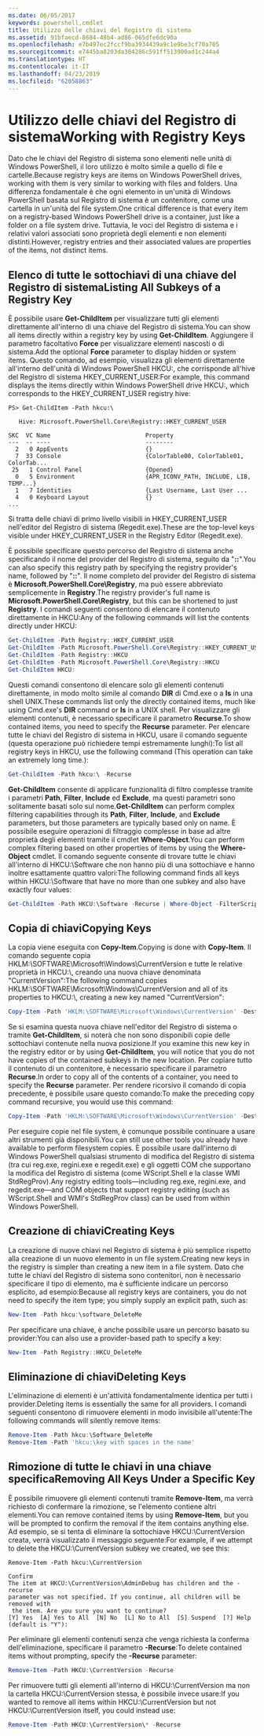 ```yaml
---
ms.date: 06/05/2017
keywords: powershell,cmdlet
title: Utilizzo delle chiavi del Registro di sistema
ms.assetid: 91bfaecd-8684-48b4-ad86-065dfe6dc90a
ms.openlocfilehash: e7b497ec2fccf9ba3934439a9c1e9be3cf70a705
ms.sourcegitcommit: e7445ba8203da304286c591ff513900ad1c244a4
ms.translationtype: HT
ms.contentlocale: it-IT
ms.lasthandoff: 04/23/2019
ms.locfileid: "62058863"
---
```

# <a name="working-with-registry-keys"></a><span data-ttu-id="91185-103">Utilizzo delle chiavi del Registro di sistema</span><span class="sxs-lookup"><span data-stu-id="91185-103">Working with Registry Keys</span></span>

<span data-ttu-id="91185-104">Dato che le chiavi del Registro di sistema sono elementi nelle unità di Windows PowerShell, il loro utilizzo è molto simile a quello di file e cartelle.</span><span class="sxs-lookup"><span data-stu-id="91185-104">Because registry keys are items on Windows PowerShell drives, working with them is very similar to working with files and folders.</span></span> <span data-ttu-id="91185-105">Una differenza fondamentale è che ogni elemento in un'unità di Windows PowerShell basata sul Registro di sistema è un contenitore, come una cartella in un'unità del file system.</span><span class="sxs-lookup"><span data-stu-id="91185-105">One critical difference is that every item on a registry-based Windows PowerShell drive is a container, just like a folder on a file system drive.</span></span> <span data-ttu-id="91185-106">Tuttavia, le voci del Registro di sistema e i relativi valori associati sono proprietà degli elementi e non elementi distinti.</span><span class="sxs-lookup"><span data-stu-id="91185-106">However, registry entries and their associated values are properties of the items, not distinct items.</span></span>

## <a name="listing-all-subkeys-of-a-registry-key"></a><span data-ttu-id="91185-107">Elenco di tutte le sottochiavi di una chiave del Registro di sistema</span><span class="sxs-lookup"><span data-stu-id="91185-107">Listing All Subkeys of a Registry Key</span></span>

<span data-ttu-id="91185-108">È possibile usare **Get-ChildItem** per visualizzare tutti gli elementi direttamente all'interno di una chiave del Registro di sistema.</span><span class="sxs-lookup"><span data-stu-id="91185-108">You can show all items directly within a registry key by using **Get-ChildItem**.</span></span> <span data-ttu-id="91185-109">Aggiungere il parametro facoltativo **Force** per visualizzare elementi nascosti o di sistema.</span><span class="sxs-lookup"><span data-stu-id="91185-109">Add the optional **Force** parameter to display hidden or system items.</span></span> <span data-ttu-id="91185-110">Questo comando, ad esempio, visualizza gli elementi direttamente all'interno dell'unità di Windows PowerShell HKCU:, che corrisponde all'hive del Registro di sistema HKEY_CURRENT_USER:</span><span class="sxs-lookup"><span data-stu-id="91185-110">For example, this command displays the items directly within Windows PowerShell drive HKCU:, which corresponds to the HKEY_CURRENT_USER registry hive:</span></span>

```
PS> Get-ChildItem -Path hkcu:\

   Hive: Microsoft.PowerShell.Core\Registry::HKEY_CURRENT_USER

SKC  VC Name                           Property
---  -- ----                           --------
  2   0 AppEvents                      {}
  7  33 Console                        {ColorTable00, ColorTable01, ColorTab...
 25   1 Control Panel                  {Opened}
  0   5 Environment                    {APR_ICONV_PATH, INCLUDE, LIB, TEMP...}
  1   7 Identities                     {Last Username, Last User ...
  4   0 Keyboard Layout                {}
...
```

<span data-ttu-id="91185-111">Si tratta delle chiavi di primo livello visibili in HKEY_CURRENT_USER nell'editor del Registro di sistema (Regedit.exe).</span><span class="sxs-lookup"><span data-stu-id="91185-111">These are the top-level keys visible under HKEY_CURRENT_USER in the Registry Editor (Regedit.exe).</span></span>

<span data-ttu-id="91185-112">È possibile specificare questo percorso del Registro di sistema anche specificando il nome del provider del Registro di sistema, seguito da "**::**".</span><span class="sxs-lookup"><span data-stu-id="91185-112">You can also specify this registry path by specifying the registry provider's name, followed by "**::**".</span></span> <span data-ttu-id="91185-113">Il nome completo del provider del Registro di sistema è **Microsoft.PowerShell.Core\\Registry**, ma può essere abbreviato semplicemente in **Registry**.</span><span class="sxs-lookup"><span data-stu-id="91185-113">The registry provider's full name is **Microsoft.PowerShell.Core\\Registry**, but this can be shortened to just **Registry**.</span></span> <span data-ttu-id="91185-114">I comandi seguenti consentono di elencare il contenuto direttamente in HKCU:</span><span class="sxs-lookup"><span data-stu-id="91185-114">Any of the following commands will list the contents directly under HKCU:</span></span>

```powershell
Get-ChildItem -Path Registry::HKEY_CURRENT_USER
Get-ChildItem -Path Microsoft.PowerShell.Core\Registry::HKEY_CURRENT_USER
Get-ChildItem -Path Registry::HKCU
Get-ChildItem -Path Microsoft.PowerShell.Core\Registry::HKCU
Get-ChildItem HKCU:
```

<span data-ttu-id="91185-115">Questi comandi consentono di elencare solo gli elementi contenuti direttamente, in modo molto simile al comando **DIR** di Cmd.exe o a **ls** in una shell UNIX.</span><span class="sxs-lookup"><span data-stu-id="91185-115">These commands list only the directly contained items, much like using Cmd.exe's **DIR** command or **ls** in a UNIX shell.</span></span> <span data-ttu-id="91185-116">Per visualizzare gli elementi contenuti, è necessario specificare il parametro **Recurse**.</span><span class="sxs-lookup"><span data-stu-id="91185-116">To show contained items, you need to specify the **Recurse** parameter.</span></span> <span data-ttu-id="91185-117">Per elencare tutte le chiavi del Registro di sistema in HKCU, usare il comando seguente (questa operazione può richiedere tempi estremamente lunghi):</span><span class="sxs-lookup"><span data-stu-id="91185-117">To list all registry keys in HKCU, use the following command (This operation can take an extremely long time.):</span></span>

```powershell
Get-ChildItem -Path hkcu:\ -Recurse
```

<span data-ttu-id="91185-118">**Get-ChildItem** consente di applicare funzionalità di filtro complesse tramite i parametri **Path**, **Filter**, **Include** ed **Exclude**, ma questi parametri sono solitamente basati solo sul nome.</span><span class="sxs-lookup"><span data-stu-id="91185-118">**Get-ChildItem** can perform complex filtering capabilities through its **Path**, **Filter**, **Include**, and **Exclude** parameters, but those parameters are typically based only on name.</span></span> <span data-ttu-id="91185-119">È possibile eseguire operazioni di filtraggio complesse in base ad altre proprietà degli elementi tramite il cmdlet **Where-Object**.</span><span class="sxs-lookup"><span data-stu-id="91185-119">You can perform complex filtering based on other properties of items by using the **Where-Object** cmdlet.</span></span> <span data-ttu-id="91185-120">Il comando seguente consente di trovare tutte le chiavi all'interno di HKCU:\\Software che non hanno più di una sottochiave e hanno inoltre esattamente quattro valori:</span><span class="sxs-lookup"><span data-stu-id="91185-120">The following command finds all keys within HKCU:\\Software that have no more than one subkey and also have exactly four values:</span></span>

```powershell
Get-ChildItem -Path HKCU:\Software -Recurse | Where-Object -FilterScript {($_.SubKeyCount -le 1) -and ($_.ValueCount -eq 4) }
```

## <a name="copying-keys"></a><span data-ttu-id="91185-121">Copia di chiavi</span><span class="sxs-lookup"><span data-stu-id="91185-121">Copying Keys</span></span>

<span data-ttu-id="91185-122">La copia viene eseguita con **Copy-Item**.</span><span class="sxs-lookup"><span data-stu-id="91185-122">Copying is done with **Copy-Item**.</span></span> <span data-ttu-id="91185-123">Il comando seguente copia HKLM:\\SOFTWARE\\Microsoft\\Windows\\CurrentVersion e tutte le relative proprietà in HKCU:\\, creando una nuova chiave denominata "CurrentVersion":</span><span class="sxs-lookup"><span data-stu-id="91185-123">The following command copies HKLM:\\SOFTWARE\\Microsoft\\Windows\\CurrentVersion and all of its properties to HKCU:\\, creating a new key named "CurrentVersion":</span></span>

```powershell
Copy-Item -Path 'HKLM:\SOFTWARE\Microsoft\Windows\CurrentVersion' -Destination hkcu:
```

<span data-ttu-id="91185-124">Se si esamina questa nuova chiave nell'editor del Registro di sistema o tramite **Get-ChildItem**, si noterà che non sono disponibili copie delle sottochiavi contenute nella nuova posizione.</span><span class="sxs-lookup"><span data-stu-id="91185-124">If you examine this new key in the registry editor or by using **Get-ChildItem**, you will notice that you do not have copies of the contained subkeys in the new location.</span></span> <span data-ttu-id="91185-125">Per copiare tutto il contenuto di un contenitore, è necessario specificare il parametro **Recurse**.</span><span class="sxs-lookup"><span data-stu-id="91185-125">In order to copy all of the contents of a container, you need to specify the **Recurse** parameter.</span></span> <span data-ttu-id="91185-126">Per rendere ricorsivo il comando di copia precedente, è possibile usare questo comando:</span><span class="sxs-lookup"><span data-stu-id="91185-126">To make the preceding copy command recursive, you would use this command:</span></span>

```powershell
Copy-Item -Path 'HKLM:\SOFTWARE\Microsoft\Windows\CurrentVersion' -Destination hkcu: -Recurse
```

<span data-ttu-id="91185-127">Per eseguire copie nel file system, è comunque possibile continuare a usare altri strumenti già disponibili.</span><span class="sxs-lookup"><span data-stu-id="91185-127">You can still use other tools you already have available to perform filesystem copies.</span></span> <span data-ttu-id="91185-128">È possibile usare dall'interno di Windows PowerShell qualsiasi strumento di modifica del Registro di sistema (tra cui reg.exe, regini.exe e regedit.exe) e gli oggetti COM che supportano la modifica del Registro di sistema (come WScript.Shell e la classe WMI StdRegProv).</span><span class="sxs-lookup"><span data-stu-id="91185-128">Any registry editing tools—including reg.exe, regini.exe, and regedit.exe—and COM objects that support registry editing (such as WScript.Shell and WMI's StdRegProv class) can be used from within Windows PowerShell.</span></span>

## <a name="creating-keys"></a><span data-ttu-id="91185-129">Creazione di chiavi</span><span class="sxs-lookup"><span data-stu-id="91185-129">Creating Keys</span></span>

<span data-ttu-id="91185-130">La creazione di nuove chiavi nel Registro di sistema è più semplice rispetto alla creazione di un nuovo elemento in un file system.</span><span class="sxs-lookup"><span data-stu-id="91185-130">Creating new keys in the registry is simpler than creating a new item in a file system.</span></span> <span data-ttu-id="91185-131">Dato che tutte le chiavi del Registro di sistema sono contenitori, non è necessario specificare il tipo di elemento, ma è sufficiente indicare un percorso esplicito, ad esempio:</span><span class="sxs-lookup"><span data-stu-id="91185-131">Because all registry keys are containers, you do not need to specify the item type; you simply supply an explicit path, such as:</span></span>

```powershell
New-Item -Path hkcu:\software_DeleteMe
```

<span data-ttu-id="91185-132">Per specificare una chiave, è anche possibile usare un percorso basato su provider:</span><span class="sxs-lookup"><span data-stu-id="91185-132">You can also use a provider-based path to specify a key:</span></span>

```powershell
New-Item -Path Registry::HKCU_DeleteMe
```

## <a name="deleting-keys"></a><span data-ttu-id="91185-133">Eliminazione di chiavi</span><span class="sxs-lookup"><span data-stu-id="91185-133">Deleting Keys</span></span>

<span data-ttu-id="91185-134">L'eliminazione di elementi è un'attività fondamentalmente identica per tutti i provider.</span><span class="sxs-lookup"><span data-stu-id="91185-134">Deleting items is essentially the same for all providers.</span></span> <span data-ttu-id="91185-135">I comandi seguenti consentono di rimuovere elementi in modo invisibile all'utente:</span><span class="sxs-lookup"><span data-stu-id="91185-135">The following commands will silently remove items:</span></span>

```powershell
Remove-Item -Path hkcu:\Software_DeleteMe
Remove-Item -Path 'hkcu:\key with spaces in the name'
```

## <a name="removing-all-keys-under-a-specific-key"></a><span data-ttu-id="91185-136">Rimozione di tutte le chiavi in una chiave specifica</span><span class="sxs-lookup"><span data-stu-id="91185-136">Removing All Keys Under a Specific Key</span></span>

<span data-ttu-id="91185-137">È possibile rimuovere gli elementi contenuti tramite **Remove-Item**, ma verrà richiesto di confermare la rimozione, se l'elemento contiene altri elementi.</span><span class="sxs-lookup"><span data-stu-id="91185-137">You can remove contained items by using **Remove-Item**, but you will be prompted to confirm the removal if the item contains anything else.</span></span> <span data-ttu-id="91185-138">Ad esempio, se si tenta di eliminare la sottochiave HKCU:\\CurrentVersion creata, verrà visualizzato il messaggio seguente:</span><span class="sxs-lookup"><span data-stu-id="91185-138">For example, if we attempt to delete the HKCU:\\CurrentVersion subkey we created, we see this:</span></span>

```
Remove-Item -Path hkcu:\CurrentVersion

Confirm
The item at HKCU:\CurrentVersion\AdminDebug has children and the -recurse
parameter was not specified. If you continue, all children will be removed with
 the item. Are you sure you want to continue?
[Y] Yes  [A] Yes to All  [N] No  [L] No to All  [S] Suspend  [?] Help
(default is "Y"):
```

<span data-ttu-id="91185-139">Per eliminare gli elementi contenuti senza che venga richiesta la conferma dell'eliminazione, specificare il parametro **-Recurse**:</span><span class="sxs-lookup"><span data-stu-id="91185-139">To delete contained items without prompting, specify the **-Recurse** parameter:</span></span>

```powershell
Remove-Item -Path HKCU:\CurrentVersion -Recurse
```

<span data-ttu-id="91185-140">Per rimuovere tutti gli elementi all'interno di HKCU:\\CurrentVersion ma non la cartella HKCU:\\CurrentVersion stessa, è possibile invece usare:</span><span class="sxs-lookup"><span data-stu-id="91185-140">If you wanted to remove all items within HKCU:\\CurrentVersion but not HKCU:\\CurrentVersion itself, you could instead use:</span></span>

```powershell
Remove-Item -Path HKCU:\CurrentVersion\* -Recurse
```